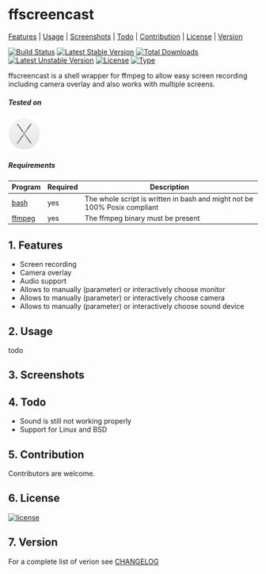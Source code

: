 # ffscreencast

[Features](https://github.com/cytopia/ffscreencast#1-features) |
[Usage](https://github.com/cytopia/ffscreencast#2-usage) |
[Screenshots](https://github.com/cytopia/ffscreencast#3-screenshots) |
[Todo](https://github.com/cytopia/ffscreencast#4-todo) |
[Contribution](https://github.com/cytopia/ffscreencast#5-contribution) |
[License](https://github.com/cytopia/ffscreencast#6-license) |
[Version](https://github.com/cytopia/ffscreencast#7-version)

[![Build Status](https://travis-ci.org/cytopia/ffscreencast.svg?branch=master)](https://travis-ci.org/cytopia/ffscreencast)
[![Latest Stable Version](https://poser.pugx.org/cytopia/ffscreencast/v/stable)](https://packagist.org/packages/cytopia/ffscreencast) [![Total Downloads](https://poser.pugx.org/cytopia/ffscreencast/downloads)](https://packagist.org/packages/cytopia/ffscreencast) [![Latest Unstable Version](https://poser.pugx.org/cytopia/ffscreencast/v/unstable)](https://packagist.org/packages/cytopia/ffscreencast) [![License](https://poser.pugx.org/cytopia/ffscreencast/license)](http://opensource.org/licenses/MIT)
[![Type](https://img.shields.io/badge/type-bash-red.svg)](https://www.gnu.org/software/bash/)

ffscreencast is a shell wrapper for ffmpeg to allow easy screen recording including camera overlay and also works with multiple screens.


##### Tested on
[![OSX](https://raw.githubusercontent.com/cytopia/icons/master/64x64/osx.png)](https://www.apple.com/osx)



##### Requirements
| Program  | Required | Description |
| ------------- | ------------- | -------- |
| [bash](https://www.gnu.org/software/bash/)  | yes  | The whole script is written in bash and might not be 100% Posix compliant |
| [ffmpeg](https://www.ffmpeg.org/)  | yes  | The ffmpeg binary must be present |


## 1. Features

* Screen recording
* Camera overlay
* Audio support
* Allows to manually (parameter) or interactively choose monitor
* Allows to manually (parameter) or interactively choose camera
* Allows to manually (parameter) or interactively choose sound device

## 2. Usage

todo

## 3. Screenshots



## 4. Todo

* Sound is still not working properly
* Support for Linux and BSD


## 5. Contribution
Contributors are welcome.


## 6. License
[![license](https://poser.pugx.org/cytopia/ffscreencast/license)](http://opensource.org/licenses/mit)


## 7. Version
For a complete list of verion see [CHANGELOG](CHANGELOG.md)
